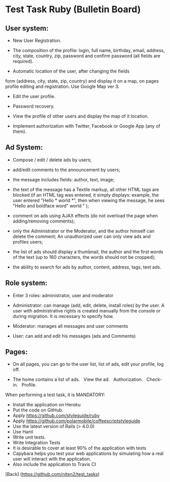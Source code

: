 # Test Task Ruby (Bulletin Board)

## User system:

  - New User Registration.

  - The composition of the profile: login, full name, birthday, email, address, city, state, country, zip, password and confirm password (all fields are required).

  - Automatic location of the user, after changing the fields

  form (address, city, state, zip, country) and display it on a map, on pages
  profile editing and registration. Use Google Map ver 3.

  - Edit the user profile.

  - Password recovery.

  - View the profile of other users and display the map of it
  location.

  - Implement authorization with Twitter, Facebook or Google App
  (any of them).

## Ad System:

  - Compose / edit / delete ads by users;

  - add/edit comments to the announcement by users;

  - the message includes fields: author, text, image;

  - the text of the message has a Textile markup, all other HTML tags are blocked (if an HTML tag was entered, it simply displays: example, the user entered "Hello * world *", then when viewing the message, he sees "Hello and boldface word" world " );

  - comment on ads using AJAX effects (do not overload the page when adding/removing comments);

  - only the Administrator or the Moderator, and the author himself can delete the comment;
  An unauthorized user can only view ads and profiles
  users;

  - the list of ads should display a thumbnail, the author and the first words of the text (up to 160 characters, the words should not be cropped);
  - the ability to search for ads by author, content, address, tags, text ads.

## Role system:

  - Enter 3 roles: administrator, user and moderator

  - Administrator: can manage (add, edit, delete, install roles) by the user. A user with administrative rights is created manually from the console or during migration. It is necessary to specify how.

  - Moderator: manages all messages and user comments

  - User: can add and edit his messages (ads and
  Comments)

## Pages:

  - On all pages, you can go to the user list, list of ads, edit your profile, log off.

  - The home contains a list of ads.
    View the ad.
    Authorization.
    Check-in.
    Profile.

When performing a test task, it is MANDATORY:

  - Install the application on Heroku
  - Put the code on GitHub.
  - Apply https://github.com/styleguide/ruby
  - Apply https://github.com/polarmobile/coffeescriptstyleguide
  - Use the latest version of Rails (> 4.0.0)
  - Use Haml
  - Write unit tests.
  - Write Integration Tests
  - It is desirable to cover at least 90% of the application with tests
  - Capybara helps you test your web applications by simulating how a real user will interact with the application.
  - Also include the application to Travis CI

[Back] (https://github.com/niten2/test_tasks)
